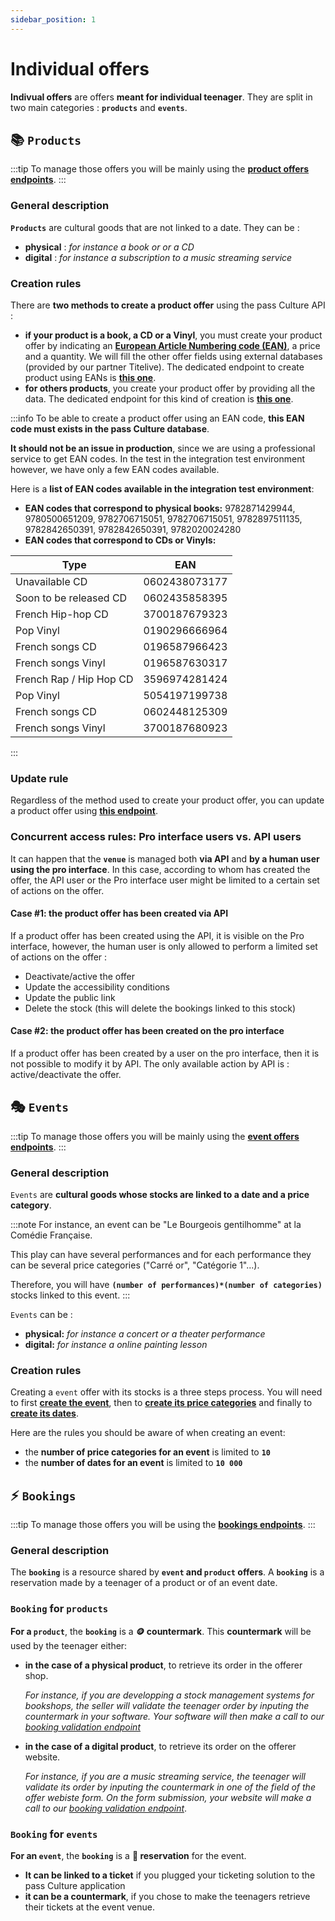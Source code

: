 ```yaml
---
sidebar_position: 1
---
```


# Individual offers

**Indivual offers** are offers **meant for individual teenager**. They are split in two main categories : **`products`** and **`events`**.

## 📚 `Products` 

:::tip
To manage those offers you will be mainly using the **[product offers endpoints](/rest-api/#tag/Product-offer)**.
:::

### General description

**`Products`** are cultural goods that are not linked to a date. They can be :
- **physical** : _for instance a book or or a CD_
- **digital** : _for instance a subscription to a music streaming service_

### Creation rules

There are **two methods to create a product offer** using the pass Culture API :

- **if your product is a book, a CD or a Vinyl**, you must create your product offer by indicating an **[European Article Numbering code (EAN)](https://en.wikipedia.org/wiki/International_Article_Number)**, a price and a quantity. We will fill the other offer fields using external databases (provided by our partner Titelive). The dedicated endpoint to create product using EANs is **[this one](/rest-api/#tag/Product-offer-bulk-operations/operation/PostProductOfferByEan)**.
- **for others products**, you create your product offer by providing all the data. The dedicated endpoint for this kind of creation is **[this one](/rest-api/#tag/Product-offer/operation/PostProductOffer)**.

:::info
To be able to create a product offer using an EAN code, **this EAN code must exists in the pass Culture database**.

**It should not be an issue in production**, since we are using a professional service to get EAN codes. In the test in the integration test environment however, we have only a few EAN codes available. 

Here is a **list of EAN codes available in the integration test environment**:
- **EAN codes that correspond to physical books:** 9782871429944, 9780500651209, 9782706715051, 9782706715051, 9782897511135, 9782842650391, 9782842650391, 9782020024280
- **EAN codes that correspond to CDs or Vinyls:** 

| Type | EAN |
| --- | --- |
| Unavailable CD | 0602438073177 |
| Soon to be released CD | 0602435858395 |
| French Hip-hop CD  | 3700187679323 |
| Pop Vinyl | 0190296666964 |
| French songs CD  | 0196587966423 |
| French songs Vinyl | 0196587630317 |
| French Rap / Hip Hop  CD | 3596974281424 |
| Pop Vinyl  | 5054197199738 |
| French songs CD | 0602448125309 |
| French songs Vinyl | 3700187680923 |
:::

### Update rule

Regardless of the method used to create your product offer, you can update a product offer using **[this endpoint](/rest-api/#tag/Product-offer/operation/EditProduct)**.

### Concurrent access rules: Pro interface users vs. API users

It can happen that the **`venue`** is managed both **via API** and **by a human user using the pro interface**. 
In this case, according to whom has created the offer, the API user or the Pro interface user might be limited to a certain set of actions on the offer.

#### Case #1: the product offer has been created via API

If a product offer has been created using the API, it is visible on the Pro interface, however, the human user is only allowed to perform a limited set of actions on the offer :

- Deactivate/active the offer
- Update the accessibility conditions
- Update the public link
- Delete the stock (this will delete the bookings linked to this stock)

#### Case #2: the product offer has been created on the pro interface

If a product offer has been created by a user on the pro interface, then it is not possible to modify it by API. The only available action by API is : active/deactivate the offer.



## 🎭 `Events`

:::tip
To manage those offers you will be mainly using the **[event offers endpoints](/rest-api/#tag/Event-offer)**.
:::

### General description

`Events` are **cultural goods whose stocks are linked to a date and a price category**. 

:::note
For instance, an event can be "Le Bourgeois gentilhomme" at la Comédie Française.

This play can have several performances and for each performance they can be several price categories ("Carré or", "Catégorie 1"...). 

Therefore, you will have **`(number of performances)*(number of categories)`** stocks linked to this event.
:::

`Events` can be :
- **physical:** _for instance a concert or a theater performance_
- **digital:** _for instance a online painting lesson_


### Creation rules

Creating a `event` offer with its stocks is a three steps process.
You will need to first **[create the event](/rest-api/#tag/Event-offer/operation/PostEventOffer)**, then to **[create its price categories](/rest-api/#tag/Event-offer-prices/operation/PostEventPriceCategories)** and finally to **[create its dates](/rest-api/#tag/Event-offer-dates/operation/PostEventDates)**. 

Here are the rules you should be aware of when creating an event:
- the **number of price categories for an event** is limited to **`10`**
- the **number of dates for an event** is limited to **`10 000`**


## ⚡️ `Bookings`

:::tip
To manage those offers you will be using the **[bookings endpoints](/rest-api/#tag/Booking)**.
:::

### General description

The **`booking`** is a resource shared by **`event` and `product` offers**.
A **`booking`** is a reservation made by a teenager of a product or of an event date.

### `Booking` for `products` 

**For a `product`**, the **`booking`** is a **🪙 countermark**. This **countermark** will be used by the teenager either:
- **in the case of a physical product**, to retrieve its order in the offerer shop. 

  _For instance, if you are developping a stock management systems for bookshops, the seller will validate the teenager order by inputing the countermark in your software. Your software will then make a call to our [booking validation endpoint](/rest-api/#tag/Booking/operation/ValidateBookingByToken)_
- **in the case of a digital product**, to retrieve its order on the offerer website. 

  _For instance, if you are a music streaming service, the teenager will validate its order by inputing the countermark in one of the field of the offer webiste form. On the form submission, your website will make a call to our [booking validation endpoint](/rest-api/#tag/Booking/operation/ValidateBookingByToken)_.

### `Booking` for `events` 

**For an `event`**, the **`booking`** is a **📅 reservation** for the event.

- **It can be linked to a ticket** if you plugged your ticketing solution to the pass Culture application 
- **it can be a countermark**, if you chose to make the teenagers retrieve their tickets at the event venue.

